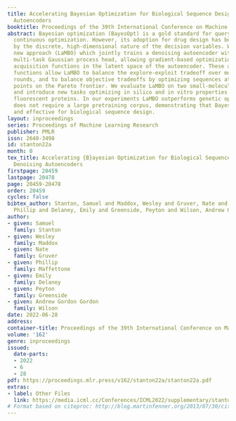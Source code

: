 ```yaml
---
title: Accelerating Bayesian Optimization for Biological Sequence Design with Denoising
  Autoencoders
booktitle: Proceedings of the 39th International Conference on Machine Learning
abstract: Bayesian optimization (BayesOpt) is a gold standard for query-efficient
  continuous optimization. However, its adoption for drug design has been hindered
  by the discrete, high-dimensional nature of the decision variables. We develop a
  new approach (LaMBO) which jointly trains a denoising autoencoder with a discriminative
  multi-task Gaussian process head, allowing gradient-based optimization of multi-objective
  acquisition functions in the latent space of the autoencoder. These acquisition
  functions allow LaMBO to balance the explore-exploit tradeoff over multiple design
  rounds, and to balance objective tradeoffs by optimizing sequences at many different
  points on the Pareto frontier. We evaluate LaMBO on two small-molecule design tasks,
  and introduce new tasks optimizing in silico and in vitro properties of large-molecule
  fluorescent proteins. In our experiments LaMBO outperforms genetic optimizers and
  does not require a large pretraining corpus, demonstrating that BayesOpt is practical
  and effective for biological sequence design.
layout: inproceedings
series: Proceedings of Machine Learning Research
publisher: PMLR
issn: 2640-3498
id: stanton22a
month: 0
tex_title: Accelerating {B}ayesian Optimization for Biological Sequence Design with
  Denoising Autoencoders
firstpage: 20459
lastpage: 20478
page: 20459-20478
order: 20459
cycles: false
bibtex_author: Stanton, Samuel and Maddox, Wesley and Gruver, Nate and Maffettone,
  Phillip and Delaney, Emily and Greenside, Peyton and Wilson, Andrew Gordon Gordon
author:
- given: Samuel
  family: Stanton
- given: Wesley
  family: Maddox
- given: Nate
  family: Gruver
- given: Phillip
  family: Maffettone
- given: Emily
  family: Delaney
- given: Peyton
  family: Greenside
- given: Andrew Gordon Gordon
  family: Wilson
date: 2022-06-28
address:
container-title: Proceedings of the 39th International Conference on Machine Learning
volume: '162'
genre: inproceedings
issued:
  date-parts:
  - 2022
  - 6
  - 28
pdf: https://proceedings.mlr.press/v162/stanton22a/stanton22a.pdf
extras:
- label: Other Files
  link: https://media.icml.cc/Conferences/ICML2022/supplementary/stanton22a-supp.zip
# Format based on citeproc: http://blog.martinfenner.org/2013/07/30/citeproc-yaml-for-bibliographies/
---
```

